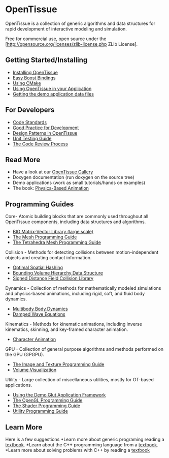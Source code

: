 # OpenTissue
OpenTissue is a collection of generic algorithms and data structures for rapid development of interactive modeling and simulation.

Free for commercial use, open source under the [http://opensource.org/licenses/zlib-license.php ZLib License].

## Getting Started/Installing
  * [Installing OpenTissue](documenation/installing_opentissue.md)
  * [Easy Boost Bindings](documentation/boost_bindings.md)
  * [Using CMake](documentation/use_cmake.md)
  * [Using OpenTissue in your Application](documentation/using_opentissue_in_your_application.md)
  * [Getting the demo application data files](documentation/getting_data.md)

## For Developers
  * [Code Standards](documentation/code_standard.md)
  * [Good Practice for Development](documentation/good_practice.md)
  * [Design Patterns in OpenTissue](documenation/design_patterns.md)
  * [Unit Testing Guide](documentation/unit_testing.md)
  * [The Code Review Process](documenation/code_review.md)

## Read More
  * Have a look at our [OpenTissue Gallery](https://www.youtube.com/playlist?list=PLNtAp--NfuirWaf0HhB9wUeromoXWvJlb)
  * Doxygen documentation (run doxygen on the source tree)
  * Demo applications (work as small tutorials/hands on examples)
  * The book: [Physics-Based Animation](http://www.amazon.com/gp/product/1584503807/103-8827121-8536640?v=glance&n=283155)

## Programming Guides
Core- Atomic building blocks that are commonly used throughout all OpenTissue components, including data structures and algorithms.</font>
  * [BIG Matrix-Vector Library (large scale)](documentation/big.md)
  * [The Mesh Programming Guide](documentation/mesh.md)
  * [The Tetrahedra Mesh Programming Guide](documentation/t4meh.md)

Collision - Methods for detecting collisions between motion-independent objects and creating contact information.
  * [Optimal Spatial Hashing](documentation/spacehash.md)
  * [Bounding Volume Hierarchy Data Structure](documentation/bvh.md)
  * [Signed Distance Field Collision Library](documentation/sdf.md)

Dynamics - Collection of methods for mathematically modeled simulations and physics-based animations, including rigid, soft, and fluid body dynamics.
  * [Multibody Body Dynamics](documentation/retro.md)
  * [Damped Wave Equations](documentation/dwe.md)

Kinematics - Methods for kinematic animations, including inverse kinematics, skinning, and key-framed character animation.
  * [Character Animation](documentation/character.md)

GPU - Collection of general purpose algorithms and methods performed on the GPU (GPGPU).
  * [The Image and Texture Programming Guide](documentation/texture.md)
  * [Volume Visualization](documentation/volviz.md)

Utility - Large collection of miscellaneous utilities, mostly for OT-based applications.
  * [Using the Demo Glut Application Framework](documentation/glut.md)
  * [The OpenGL Programming Guide](documentation/opengl.md)
  * [The Shader Programming Guide](documentation/shader.md)
  * [Utility Programming Guide](documentation/utility.md)

## Learn More
Here is a few suggestions
  *Learn more about generic programing reading a [textbook](http://www.josuttis.com/tmplbook/).
  *Learn about the C++ programming language from a [textbook](http://www.research.att.com/~bs/3rd.html ).
  *Learn more about solving problems with C++ by reading a [textbook](http://www.acceleratedcpp.com/)
